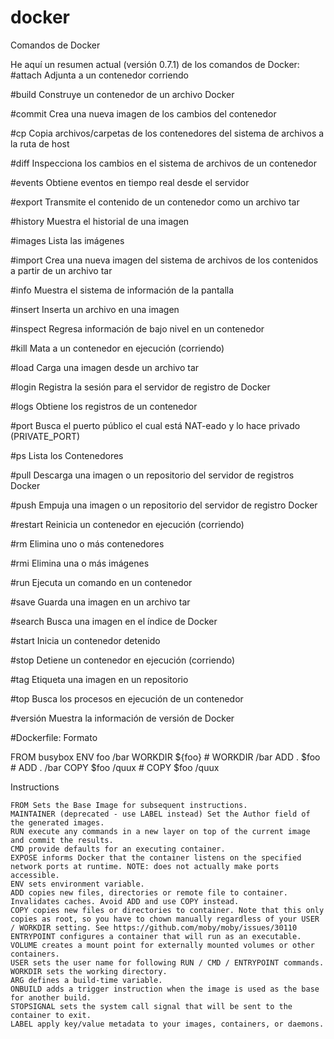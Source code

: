 # docker
Comandos de Docker

He aquí un resumen actual (versión 0.7.1) de los comandos de Docker:
#attach Adjunta a un contenedor corriendo

#build Construye un contenedor de un archivo Docker

#commit Crea una nueva imagen de los cambios del contenedor

#cp Copia archivos/carpetas de los contenedores del sistema de archivos a la ruta de host

#diff Inspecciona los cambios en el sistema de archivos de un contenedor

#events Obtiene eventos en tiempo real desde el servidor

#export Transmite el contenido de un contenedor como un archivo tar

#history Muestra el historial de una imagen

#images Lista las imágenes

#import Crea una nueva imagen del sistema de archivos de los contenidos a partir de un archivo tar

#info Muestra el sistema de información de la pantalla

#insert Inserta un archivo en una imagen

#inspect Regresa información de bajo nivel en un contenedor

#kill Mata a un contenedor en ejecución (corriendo)

#load Carga una imagen desde un archivo tar

#login Registra la sesión para el servidor de registro de Docker

#logs Obtiene los registros de un contenedor

#port Busca el puerto público el cual está NAT-eado y lo hace privado (PRIVATE_PORT)

#ps Lista los Contenedores

#pull Descarga una imagen o un repositorio del servidor de registros Docker

#push Empuja una imagen o un repositorio del servidor de registro Docker

#restart Reinicia un contenedor en ejecución (corriendo)

#rm Elimina uno o más contenedores

#rmi Elimina una o más imágenes

#run Ejecuta un comando en un contenedor

#save Guarda una imagen en un archivo tar

#search Busca una imagen en el índice de Docker

#start Inicia un contenedor detenido

#stop Detiene un contenedor en ejecución (corriendo)

#tag Etiqueta una imagen en un repositorio

#top Busca los procesos en ejecución de un contenedor

#versión Muestra la información de versión de Docker


#Dockerfile:
Formato

FROM busybox
ENV foo /bar
WORKDIR ${foo}   # WORKDIR /bar
ADD . $foo       # ADD . /bar
COPY \$foo /quux # COPY $foo /quux

Instructions

    FROM Sets the Base Image for subsequent instructions.
    MAINTAINER (deprecated - use LABEL instead) Set the Author field of the generated images.
    RUN execute any commands in a new layer on top of the current image and commit the results.
    CMD provide defaults for an executing container.
    EXPOSE informs Docker that the container listens on the specified network ports at runtime. NOTE: does not actually make ports accessible.
    ENV sets environment variable.
    ADD copies new files, directories or remote file to container. Invalidates caches. Avoid ADD and use COPY instead.
    COPY copies new files or directories to container. Note that this only copies as root, so you have to chown manually regardless of your USER / WORKDIR setting. See https://github.com/moby/moby/issues/30110
    ENTRYPOINT configures a container that will run as an executable.
    VOLUME creates a mount point for externally mounted volumes or other containers.
    USER sets the user name for following RUN / CMD / ENTRYPOINT commands.
    WORKDIR sets the working directory.
    ARG defines a build-time variable.
    ONBUILD adds a trigger instruction when the image is used as the base for another build.
    STOPSIGNAL sets the system call signal that will be sent to the container to exit.
    LABEL apply key/value metadata to your images, containers, or daemons.

